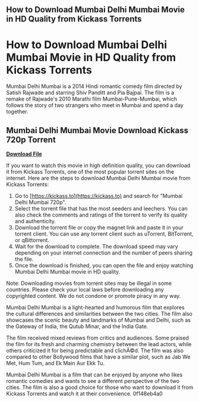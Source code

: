## How to Download Mumbai Delhi Mumbai Movie in HD Quality from Kickass Torrents

 


 
# How to Download Mumbai Delhi Mumbai Movie in HD Quality from Kickass Torrents
 
Mumbai Delhi Mumbai is a 2014 Hindi romantic comedy film directed by Satish Rajwade and starring Shiv Panditt and Pia Bajpai. The film is a remake of Rajwade's 2010 Marathi film Mumbai-Pune-Mumbai, which follows the story of two strangers who meet in Mumbai and spend a day together.
 
## Mumbai Delhi Mumbai Movie Download Kickass 720p Torrent


[**Download File**](https://climmulponorc.blogspot.com/?c=2tMc18)

 
If you want to watch this movie in high definition quality, you can download it from Kickass Torrents, one of the most popular torrent sites on the internet. Here are the steps to download Mumbai Delhi Mumbai movie from Kickass Torrents:
 
1. Go to [https://kickass.to](https://kickass.to) and search for "Mumbai Delhi Mumbai 720p".
2. Select the torrent file that has the most seeders and leechers. You can also check the comments and ratings of the torrent to verify its quality and authenticity.
3. Download the torrent file or copy the magnet link and paste it in your torrent client. You can use any torrent client such as uTorrent, BitTorrent, or qBittorrent.
4. Wait for the download to complete. The download speed may vary depending on your internet connection and the number of peers sharing the file.
5. Once the download is finished, you can open the file and enjoy watching Mumbai Delhi Mumbai movie in HD quality.

Note: Downloading movies from torrent sites may be illegal in some countries. Please check your local laws before downloading any copyrighted content. We do not condone or promote piracy in any way.
  
Mumbai Delhi Mumbai is a light-hearted and humorous film that explores the cultural differences and similarities between the two cities. The film also showcases the scenic beauty and landmarks of Mumbai and Delhi, such as the Gateway of India, the Qutub Minar, and the India Gate.
 
The film received mixed reviews from critics and audiences. Some praised the film for its fresh and charming chemistry between the lead actors, while others criticized it for being predictable and clichÃ©d. The film was also compared to other Bollywood films that have a similar plot, such as Jab We Met, Hum Tum, and Ek Main Aur Ekk Tu.
 
Mumbai Delhi Mumbai is a film that can be enjoyed by anyone who likes romantic comedies and wants to see a different perspective of the two cities. The film is also a good choice for those who want to download it from Kickass Torrents and watch it at their convenience.
 0f148eb4a0
